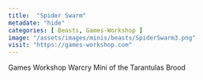 ```yaml
---
title:  "Spider Swarm"
metadate: "hide"
categories: [ Beasts, Games-Workshop ]
image: "/assets/images/minis/beasts/SpiderSwarm3.png"
visit: "https://games-workshop.com"
---
```

Games Workshop Warcry Mini of the Tarantulas Brood
